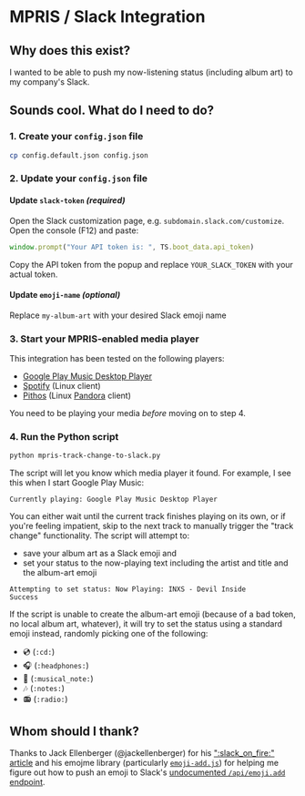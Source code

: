 # MPRIS / Slack Integration

## Why does this exist?

I wanted to be able to push my now-listening status (including album art) to my company's Slack.

## Sounds cool. What do I need to do?

### 1. Create your `config.json` file

```bash
cp config.default.json config.json
```

### 2. Update your `config.json` file

#### Update `slack-token` _(required)_

Open the Slack customization page, e.g. `subdomain.slack.com/customize`. Open the console (F12) and paste:

```javascript
window.prompt("Your API token is: ", TS.boot_data.api_token)
```

Copy the API token from the popup and replace `YOUR_SLACK_TOKEN` with your actual token.

#### Update `emoji-name` _(optional)_

Replace `my-album-art` with your desired Slack emoji name

### 3. Start your MPRIS-enabled media player

This integration has been tested on the following players:

- [Google Play Music Desktop Player](https://www.googleplaymusicdesktopplayer.com/)
- [Spotify](https://www.spotify.com) (Linux client)
- [Pithos](https://pithos.github.io/) (Linux [Pandora](https://www.pandora.com/) client)

You need to be playing your media _before_ moving on to step 4.

### 4. Run the Python script

```bash
python mpris-track-change-to-slack.py
```

The script will let you know which media player it found. For example, I see this when I start Google Play Music:

```plaintext
Currently playing: Google Play Music Desktop Player
```

You can either wait until the current track finishes playing on its own, or if you're feeling impatient, skip to the next track to manually trigger the "track change" functionality. The script will attempt to:

- save your album art as a Slack emoji and
- set your status to the now-playing text including the artist and title and the album-art emoji

```plaintext
Attempting to set status: Now Playing: INXS - Devil Inside
Success
```

If the script is unable to create the album-art emoji (because of a bad token, no local album art, whatever), it will try to set the status using a standard emoji instead, randomly picking one of the following:

- :cd: (`:cd:`)
- :headphones: (`:headphones:`)
- :musical_note: (`:musical_note:`)
- :notes: (`:notes:`)
- :radio: (`:radio:`)

## Whom should I thank?

Thanks to Jack Ellenberger (@jackellenberger) for his [":slack_on_fire:" article](https://medium.com/@jack.a.ellenberger/slack-on-fire-part-two-please-stop-rotating-my-user-token-replay-attacking-slack-for-emoji-fun-c87da4e54b03) and his emojme library (particularly [`emoji-add.js`](https://github.com/jackellenberger/emojme/blob/e076b58bbe310da154013b51f77d3e1047938983/lib/emoji-add.js#L79-L82)) for helping me figure out how to push an emoji to Slack's [undocumented `/api/emoji.add` endpoint](https://webapps.stackexchange.com/a/126154/35105).
